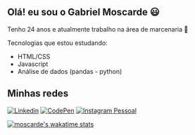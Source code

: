## Olá! eu sou o Gabriel Moscarde 😃
Tenho 24 anos e atualmente trabalho na área de marcenaria 🔨

Tecnologias que estou estudando:
- HTML/CSS
- Javascript
- Análise de dados (pandas - python)

## Minhas redes
[![Linkedin](https://img.shields.io/badge/LinkedIn-0077B5?style=for-the-badge&logo=linkedin&logoColor=white)](https://www.linkedin.com/in/gabrielmoscarde/)
[![CodePen](https://img.shields.io/badge/CodePen-white?style=for-the-badge&logo=codepen&logoColor=black)](https://codepen.io/moscarde)
[![Instagram Pessoal](https://img.shields.io/badge/Instagram-E4405F?style=for-the-badge&logo=instagram&logoColor=black)](https://www.instagram.com/gabrielmoscarde/)

<!--![Moscarde's GitHub stats](https://github-readme-stats.vercel.app/api?username=moscarde&show_icons=true&theme=radical)-->
[![moscarde's wakatime stats](https://github-readme-stats.vercel.app/api/wakatime?username=moscarde)](https://github-readme-stats.vercel.app/api/wakatime?username=moscarde)


